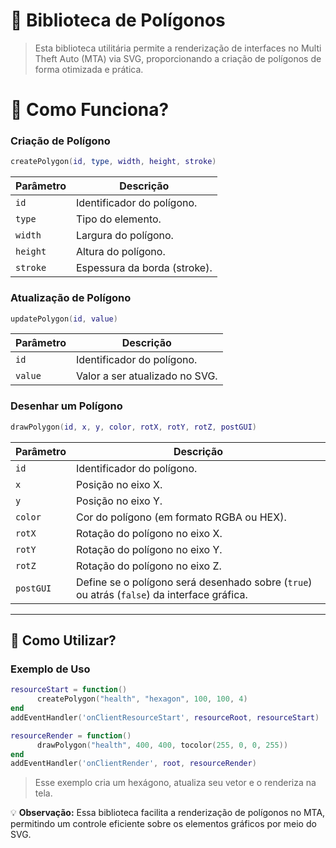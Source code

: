 # 📐 Biblioteca de Polígonos

> Esta biblioteca utilitária permite a renderização de interfaces no Multi Theft Auto (MTA) via SVG, proporcionando a criação de polígonos de forma otimizada e prática.

# 📌 Como Funciona?

### Criação de Polígono
```lua
createPolygon(id, type, width, height, stroke)
```
| Parâmetro  | Descrição                       |
|------------|---------------------------------|
| `id`       | Identificador do polígono.      |
| `type`     | Tipo do elemento.               |
| `width`    | Largura do polígono.            |
| `height`   | Altura do polígono.             |
| `stroke`   | Espessura da borda (stroke).    |

### Atualização de Polígono
```lua
updatePolygon(id, value)
```
| Parâmetro  | Descrição                       |
|------------|---------------------------------|
| `id`       | Identificador do polígono.      |
| `value`    | Valor a ser atualizado no SVG.  |

### Desenhar um Polígono
```lua
drawPolygon(id, x, y, color, rotX, rotY, rotZ, postGUI)
```
| Parâmetro  | Descrição                                                      |
|------------|----------------------------------------------------------------|
| `id`       | Identificador do polígono.                                     |
| `x`        | Posição no eixo X.                                             |
| `y`        | Posição no eixo Y.                                             |
| `color`    | Cor do polígono (em formato RGBA ou HEX).                      |
| `rotX`     | Rotação do polígono no eixo X.                                 |
| `rotY`     | Rotação do polígono no eixo Y.                                 |
| `rotZ`     | Rotação do polígono no eixo Z.                                 |
| `postGUI`  | Define se o polígono será desenhado sobre (`true`) ou atrás (`false`) da interface gráfica. |

---

## 🚀 Como Utilizar?

### Exemplo de Uso
```lua
resourceStart = function()
      createPolygon("health", "hexagon", 100, 100, 4)
end
addEventHandler('onClientResourceStart', resourceRoot, resourceStart)

resourceRender = function()
      drawPolygon("health", 400, 400, tocolor(255, 0, 0, 255))
end
addEventHandler('onClientRender', root, resourceRender)
```

> Esse exemplo cria um hexágono, atualiza seu vetor e o renderiza na tela.

💡 **Observação:** Essa biblioteca facilita a renderização de polígonos no MTA, permitindo um controle eficiente sobre os elementos gráficos por meio do SVG.
